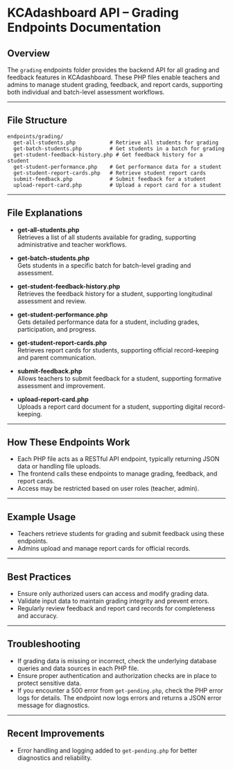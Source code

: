 # KCAdashboard API – Grading Endpoints Documentation

## Overview

The `grading` endpoints folder provides the backend API for all grading and feedback features in KCAdashboard. These PHP files enable teachers and admins to manage student grading, feedback, and report cards, supporting both individual and batch-level assessment workflows.

---

## File Structure

```
endpoints/grading/
  get-all-students.php           # Retrieve all students for grading
  get-batch-students.php         # Get students in a batch for grading
  get-student-feedback-history.php # Get feedback history for a student
  get-student-performance.php    # Get performance data for a student
  get-student-report-cards.php   # Retrieve student report cards
  submit-feedback.php            # Submit feedback for a student
  upload-report-card.php         # Upload a report card for a student
```

---

## File Explanations

- **get-all-students.php**  
  Retrieves a list of all students available for grading, supporting administrative and teacher workflows.

- **get-batch-students.php**  
  Gets students in a specific batch for batch-level grading and assessment.

- **get-student-feedback-history.php**  
  Retrieves the feedback history for a student, supporting longitudinal assessment and review.

- **get-student-performance.php**  
  Gets detailed performance data for a student, including grades, participation, and progress.

- **get-student-report-cards.php**  
  Retrieves report cards for students, supporting official record-keeping and parent communication.

- **submit-feedback.php**  
  Allows teachers to submit feedback for a student, supporting formative assessment and improvement.

- **upload-report-card.php**  
  Uploads a report card document for a student, supporting digital record-keeping.

---

## How These Endpoints Work

- Each PHP file acts as a RESTful API endpoint, typically returning JSON data or handling file uploads.
- The frontend calls these endpoints to manage grading, feedback, and report cards.
- Access may be restricted based on user roles (teacher, admin).

---

## Example Usage

- Teachers retrieve students for grading and submit feedback using these endpoints.
- Admins upload and manage report cards for official records.

---

## Best Practices

- Ensure only authorized users can access and modify grading data.
- Validate input data to maintain grading integrity and prevent errors.
- Regularly review feedback and report card records for completeness and accuracy.

---


## Troubleshooting

- If grading data is missing or incorrect, check the underlying database queries and data sources in each PHP file.
- Ensure proper authentication and authorization checks are in place to protect sensitive data.
- If you encounter a 500 error from `get-pending.php`, check the PHP error logs for details. The endpoint now logs errors and returns a JSON error message for diagnostics.

---

## Recent Improvements
- Error handling and logging added to `get-pending.php` for better diagnostics and reliability.
